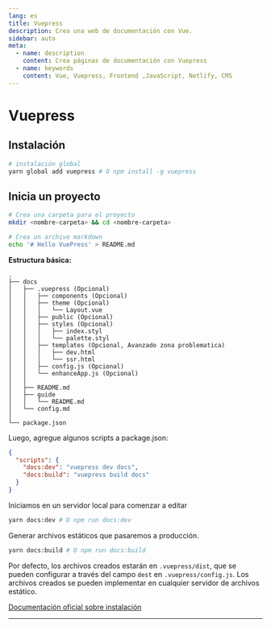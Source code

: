 ```yaml
---
lang: es
title: Vuepress
description: Crea una web de documentación con Vue.
sidebar: auto
meta:
  - name: description
    content: Crea páginas de documentación con Vuepress
  - name: keywords
    content: Vue, Vuepress, Frontend ,JavaScript, Netlify, CMS
---
```

# Vuepress

## Instalación

```sh
# instalación global
yarn global add vuepress # O npm install -g vuepress
```

## Inicia un proyecto

```sh
# Crea una carpeta para el proyecto
mkdir <nombre-carpeta> && cd <nombre-carpeta>

# Crea un archivo markdown
echo '# Hello VuePress' > README.md
```

**Estructura básica:**

```
.
├── docs
│   ├── .vuepress (Opcional)
│   │   ├── components (Opcional)
│   │   ├── theme (Opcional)
│   │   │   └── Layout.vue
│   │   ├── public (Opcional)
│   │   ├── styles (Opcional)
│   │   │   ├── index.styl
│   │   │   └── palette.styl
│   │   ├── templates (Opcional, Avanzado zona problematica)
│   │   │   ├── dev.html
│   │   │   └── ssr.html
│   │   ├── config.js (Opcional)
│   │   └── enhanceApp.js (Opcional)
│   │ 
│   ├── README.md
│   ├── guide
│   │   └── README.md
│   └── config.md
│ 
└── package.json
```

Luego, agregue algunos scripts a package.json:

```json
{
  "scripts": {
    "docs:dev": "vuepress dev docs",
    "docs:build": "vuepress build docs"
  }
}
```

Iniciamos en un servidor local para comenzar a editar

```sh
yarn docs:dev # O npm run docs:dev
```

Generar archivos estáticos que pasaremos a producción.

```sh
yarn docs:build # O npm run docs:build
```

Por defecto, los archivos creados estarán en `.vuepress/dist`, que se pueden configurar a través del campo `dest` en `.vuepress/config.js`. Los archivos creados se pueden implementar en cualquier servidor de archivos estático.

[Documentación oficial sobre instalación](https://vuepress.vuejs.org/guide/getting-started.html#global-installation)

- - -